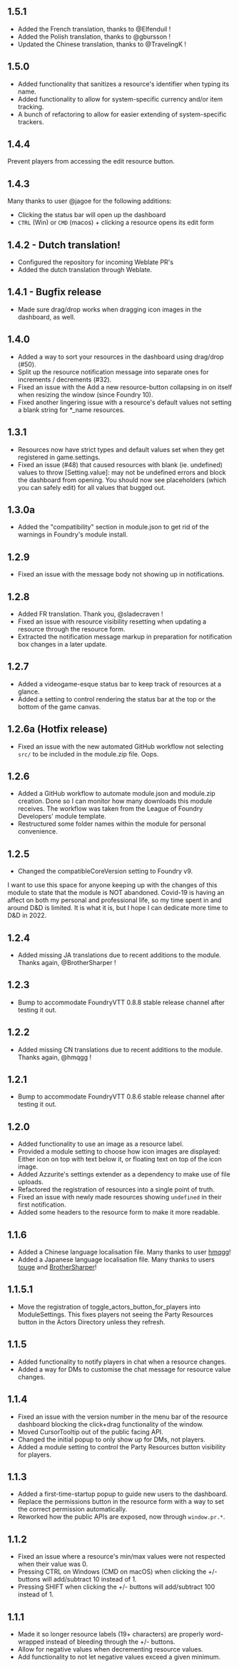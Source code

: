1.5.1
--
* Added the French translation, thanks to @Elfenduil !
* Added the Polish translation, thanks to @gbursson !
* Updated the Chinese translation, thanks to @TravelingK !


1.5.0
--
* Added functionality that sanitizes a resource's identifier when typing its 
name.
* Added functionality to allow for system-specific currency and/or item
tracking.
* A bunch of refactoring to allow for easier extending of system-specific
trackers.


1.4.4
--
Prevent players from accessing the edit resource button.


1.4.3
--
Many thanks to user @jagoe for the following additions:

* Clicking the status bar will open up the dashboard
* `CTRL` (Win) or `CMD` (macos) + clicking a resource opens its edit form


1.4.2 - Dutch translation!
--
* Configured the repository for incoming Weblate PR's
* Added the dutch translation through Weblate.


1.4.1 - Bugfix release
--
* Made sure drag/drop works when dragging icon images in the dashboard, as well.


1.4.0 
--
* Added a way to sort your resources in the dashboard using drag/drop (#50).
* Split up the resource notification message into separate ones for 
increments / decrements (#32).
* Fixed an issue with the Add a new resource-button collapsing in on itself 
when resizing the window (since Foundry 10).
* Fixed another lingering issue with a resource's default values not setting 
a blank string for *_name resources.


1.3.1
--
* Resources now have strict types and default values set when they get
registered in game.settings.
* Fixed an issue (#48) that caused resources with blank (ie. undefined) values 
to throw [Setting.value]: may not be undefined errors and block the dashboard 
from opening. You should now see placeholders (which you can safely edit) for 
all values that bugged out.


1.3.0a
--
* Added the "compatibility" section in module.json to get rid of the warnings in
Foundry's module install.


1.2.9
--
* Fixed an issue with the message body not showing up in notifications.


1.2.8
--
* Added FR translation. Thank you, @sladecraven !
* Fixed an issue with resource visibility resetting when updating a resource
through the resource form.
* Extracted the notification message markup in preparation for notification box
changes in a later update.


1.2.7
--
* Added a videogame-esque status bar to keep track of resources at a glance.
* Added a setting to control rendering the status bar at the top or the bottom
of the game canvas.


1.2.6a (Hotfix release)
--
* Fixed an issue with the new automated GitHub workflow not selecting `src/` to 
be included in the module.zip file. Oops.


1.2.6
--
* Added a GitHub workflow to automate module.json and module.zip creation. Done
so I can monitor how many downloads this module receives. The workflow was 
taken from the League of Foundry Developers' module template.
* Restructured some folder names within the module for personal convenience.


1.2.5
--
* Changed the compatibleCoreVersion setting to Foundry v9.

I want to use this space for anyone keeping up with the changes of this module
to state that the module is NOT abandoned. Covid-19 is having an affect on both 
my personal and professional life, so my time spent in and around D&D is 
limited. It is what it is, but I hope I can dedicate more time to D&D in 2022.


1.2.4
--
* Added missing JA translations due to recent additions to the module. Thanks 
again, @BrotherSharper !


1.2.3
--
* Bump to accommodate FoundryVTT 0.8.8 stable release channel after testing it out.


1.2.2
--
* Added missing CN translations due to recent additions to the module. Thanks 
again, @hmqgg !


1.2.1
--
* Bump to accommodate FoundryVTT 0.8.6 stable release channel after testing it 
out.


1.2.0
--
* Added functionality to use an image as a resource label.
* Provided a module setting to choose how icon images are displayed: Either icon
on top with text below it, or floating text on top of the icon image.
* Added Azzurite's settings extender as a dependency to make use of file
  uploads.
* Refactored the registration of resources into a single point of truth.
* Fixed an issue with newly made resources showing `undefined` in their first
  notification.
* Added some headers to the resource form to make it more readable.


1.1.6
--
* Added a Chinese language localisation file. Many thanks to user [hmqgg](https://github.com/hmqgg)!
* Added a Japanese language localisation file. Many thanks to users
  [touge](https://github.com/touge) and [BrotherSharper](https://github.com/BrotherSharper)!


1.1.5.1
--
* Move the registration of toggle_actors_button_for_players into ModuleSettings.
This fixes players not seeing the Party Resources button in the Actors Directory
unless they refresh.


1.1.5
--
* Added functionality to notify players in chat when a resource changes.
* Added a way for DMs to customise the chat message for resource value changes.


1.1.4
--
* Fixed an issue with the version number in the menu bar of the resource
  dashboard blocking the click+drag functionality of the window.
* Moved CursorTooltip out of the public facing API.
* Changed the initial popup to only show up for DMs, not players.
* Added a module setting to control the Party Resources button visibility for
  players.


1.1.3
--
* Added a first-time-startup popup to guide new users to the dashboard.
* Replace the permissions button in the resource form with a way to set the
  correct permission automatically.
* Reworked how the public APIs are exposed, now through `window.pr.*`.


1.1.2
--
* Fixed an issue where a resource's min/max values were not respected when their
  value was 0.
* Pressing CTRL on Windows (CMD on macOS) when clicking the +/- buttons will
  add/subtract 10 instead of 1.
* Pressing SHIFT when clicking the +/- buttons will add/subtract 100 instead of 1.


1.1.1
--
* Made it so longer resource labels (19+ characters) are properly word-wrapped
  instead of bleeding through the +/- buttons.
* Allow for negative values when decrementing resource values.
* Add functionality to not let negative values exceed a given minimum.
